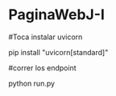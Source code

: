 # PaginaWebJ-I



#Toca instalar uvicorn 

pip install "uvicorn[standard]"

#correr los endpoint

python run.py
